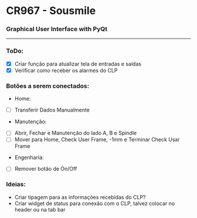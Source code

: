 # CR967 - Sousmile
### Graphical User Interface with PyQt

---
### ToDo:
- [X] Criar função para atualizar tela de entradas e saídas
- [X] Verificar como receber os alarmes do CLP

### Botões a serem conectados:
- Home:
- [ ] Transferir Dados Manualmente
- Manutenção:
- [ ] Abrir, Fechar e Manutenção do lado A, B e Spindle
- [ ] Mover para Home, Check User Frame, -1mm e Terminar Check Usar Frame
- Engenharia:
- [ ] Remover botão de On/Off
### Ideias:
- Criar tipagem para as informações recebidas do CLP?
- Criar widget de status para conexão com o CLP, talvez colocar no header ou na tab bar
